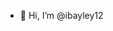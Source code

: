 - 👋 Hi, I’m @ibayley12
<!---
ibayley12/ibayley12 is a ✨ special ✨ repository because its `README.md` (this file) appears on your GitHub profile.
You can click the Preview link to take a look at your changes.
--->
